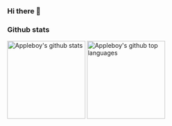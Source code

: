 ### Hi there 👋

### Github stats
<img height="180em" src="https://github-readme-stats.vercel.app/api?username=oscar3x39&show_icons=true&theme=merko&count_private=true" alt="Appleboy's github stats" />
  <img height="180em" src="https://github-readme-stats.vercel.app/api/top-langs/?username=oscar3x39&theme=merko&layout=compact" alt="Appleboy's github top languages" />
